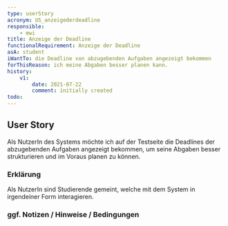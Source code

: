 ```yaml
---
type: userStory
acronym: US_anzeigederdeadline
responsible:
    - mwi
title: Anzeige der Deadline
functionalRequirement: Anzeige der Deadline
asA: student
iWantTo: die Deadline von abzugebenden Aufgaben angezeigt bekommen
forThisReason: ich meine Abgaben besser planen kann.
history:
    v1:
        date: 2021-07-22
        comment: initially created
todo:
---
```


## User Story

Als NutzerIn des Systems möchte ich auf der Testseite die Deadlines der abzugebenden Aufgaben angezeigt bekommen, um seine
Abgaben besser strukturieren und im Voraus planen zu können.

### Erklärung

Als NutzerIn sind Studierende gemeint, welche mit dem System in irgendeiner Form interagieren.

### ggf. Notizen / Hinweise / Bedingungen
